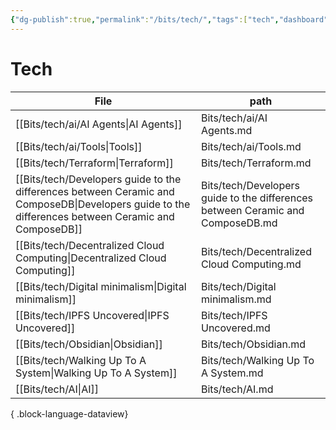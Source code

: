 ```yaml
---
{"dg-publish":true,"permalink":"/bits/tech/","tags":["tech","dashboard"]}
---
```


# Tech 


| File                                                                                                                                                  | path                                                                           |
| ----------------------------------------------------------------------------------------------------------------------------------------------------- | ------------------------------------------------------------------------------ |
| [[Bits/tech/ai/AI Agents\|AI Agents]]                                                                                                              | Bits/tech/ai/AI Agents.md                                                      |
| [[Bits/tech/ai/Tools\|Tools]]                                                                                                                      | Bits/tech/ai/Tools.md                                                          |
| [[Bits/tech/Terraform\|Terraform]]                                                                                                                 | Bits/tech/Terraform.md                                                         |
| [[Bits/tech/Developers guide to the differences between Ceramic and ComposeDB\|Developers guide to the differences between Ceramic and ComposeDB]] | Bits/tech/Developers guide to the differences between Ceramic and ComposeDB.md |
| [[Bits/tech/Decentralized Cloud Computing\|Decentralized Cloud Computing]]                                                                         | Bits/tech/Decentralized Cloud Computing.md                                     |
| [[Bits/tech/Digital minimalism\|Digital minimalism]]                                                                                               | Bits/tech/Digital minimalism.md                                                |
| [[Bits/tech/IPFS  Uncovered\|IPFS  Uncovered]]                                                                                                     | Bits/tech/IPFS  Uncovered.md                                                   |
| [[Bits/tech/Obsidian\|Obsidian]]                                                                                                                   | Bits/tech/Obsidian.md                                                          |
| [[Bits/tech/Walking Up To A System\|Walking Up To A System]]                                                                                       | Bits/tech/Walking Up To A System.md                                            |
| [[Bits/tech/AI\|AI]]                                                                                                                               | Bits/tech/AI.md                                                                |

{ .block-language-dataview}
